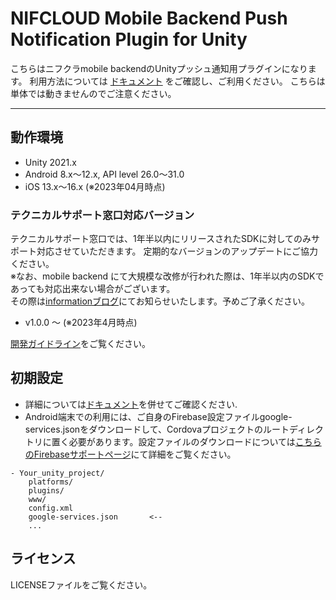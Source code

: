 # NIFCLOUD Mobile Backend Push Notification Plugin for Unity


こちらはニフクラmobile backendのUnityプッシュ通知用プラグインになります。
利用方法については [ドキュメント](https://mbaas.nifcloud.com/doc/current/push/basic_usage_unity.html) をご確認し、ご利用ください。
こちらは単体では動きませんのでご注意ください。

---
## 動作環境

- Unity 2021.x
- Android 8.x〜12.x, API level 26.0〜31.0
- iOS 13.x〜16.x
(※2023年04月時点)

### テクニカルサポート窓口対応バージョン

テクニカルサポート窓口では、1年半以内にリリースされたSDKに対してのみサポート対応させていただきます。
定期的なバージョンのアップデートにご協力ください。  
※なお、mobile backend にて大規模な改修が行われた際は、1年半以内のSDKであっても対応出来ない場合がございます。  
その際は[informationブログ](https://mbaas.nifcloud.com/info/)にてお知らせいたします。予めご了承ください。  

- v1.0.0 ～ (※2023年4月時点)

[開発ガイドライン](https://mbaas.nifcloud.com/doc/current/common/dev_guide.html#SDK%E3%81%AB%E3%81%A4%E3%81%84%E3%81%A6)をご覧ください。


## 初期設定

* 詳細については[ドキュメント](https://mbaas.nifcloud.com/doc/current/push/basic_usage_unity.html)を併せてご確認ください.
* Android端末での利用には、ご自身のFirebase設定ファイルgoogle-services.jsonをダウンロードして、Cordovaプロジェクトのルートディレクトリに置く必要があります。設定ファイルのダウンロードについては[こちらのFirebaseサポートページ](https://support.google.com/firebase/answer/7015592)にて詳細をご覧ください。

```
- Your_unity_project/
    platforms/
    plugins/
    www/
    config.xml
    google-services.json       <--
    ...
```

## ライセンス

LICENSEファイルをご覧ください。
